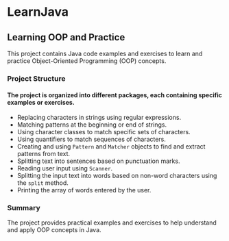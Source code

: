 # LearnJava

## Learning OOP and Practice

This project contains Java code examples and exercises to learn and practice Object-Oriented Programming (OOP) concepts.

### Project Structure

#### The project is organized into different packages, each containing specific examples or exercises.

- Replacing characters in strings using regular expressions.
- Matching patterns at the beginning or end of strings.
- Using character classes to match specific sets of characters.
- Using quantifiers to match sequences of characters.
- Creating and using `Pattern` and `Matcher` objects to find and extract patterns from text.
- Splitting text into sentences based on punctuation marks.
- Reading user input using `Scanner`.
- Splitting the input text into words based on non-word characters using the `split` method.
- Printing the array of words entered by the user.

### Summary

The project provides practical examples and exercises to help understand and apply OOP concepts in Java.